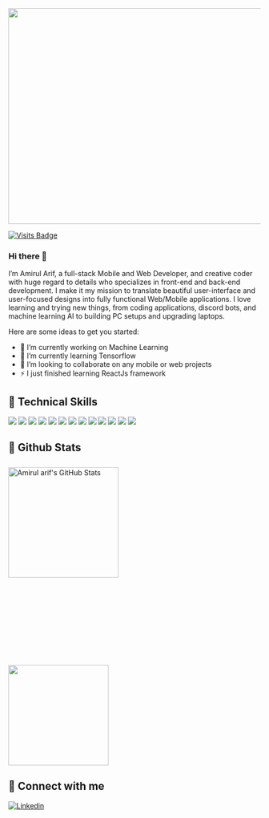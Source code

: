 <img height=430 width=900 align="center" src="https://github.com/Amirularif/Amirularif/assets/57553676/1a970bb3-e4fb-41cd-acf7-baa60f649e43" />

<p></p>

[![Visits Badge](https://badges.pufler.dev/visits/Amirularif/Amirularif)](https:Amirularif.dev)

### Hi there 👋
I’m Amirul Arif, a full-stack Mobile and Web Developer, and creative coder with huge regard to details who specializes in front-end and back-end development. I make it my mission to translate beautiful user-interface and user-focused designs into fully functional Web/Mobile applications. I love learning and trying new things, from coding applications, discord bots, and machine learning AI to building PC setups and upgrading laptops. 

Here are some ideas to get you started:

- 🔭 I’m currently working on Machine Learning
- 🌱 I’m currently learning Tensorflow
- 👯 I’m looking to collaborate on any mobile or web projects
- ⚡ I just finished learning ReactJs framework

## 💼 Technical Skills

![](https://img.shields.io/badge/Code-Flutter-informational?style=flat&logo=flutter&logoColor=white&color=4AB197)
![](https://img.shields.io/badge/Code-Javascript-informational?style=flat&logo=javascript&logoColor=white&color=4AB197)
![](https://img.shields.io/badge/Code-React-informational?style=flat&logo=react&logoColor=white&color=4AB197)
![](https://img.shields.io/badge/Code-HTML-informational?style=flat&logo=html5&logoColor=white&color=4AB197)
![](https://img.shields.io/badge/Code-Unity-informational?style=flat&logo=unity&logoColor=white&color=4AB197)
![](https://img.shields.io/badge/Code-Tensorflow-informational?style=flat&logo=tensorflow&logoColor=white&color=4AB197)
![](https://img.shields.io/badge/Style-CSS-informational?style=flat&logo=css3&logoColor=white&color=4AB197)
![](https://img.shields.io/badge/Database-MongoDB-informational?style=flat&logo=mongodb&logoColor=white&color=4AB197)
![](https://img.shields.io/badge/Database-Firebase-informational?style=flat&logo=firebase&logoColor=white&color=4AB197)
![](https://img.shields.io/badge/UI-Figma-informational?style=flat&logo=figma&logoColor=white&color=4AB197)
![](https://img.shields.io/badge/UI-AdobeXD-informational?style=flat&logo=adobexd&logoColor=white&color=4AB197)
![](https://img.shields.io/badge/UI-Canva-informational?style=flat&logo=canva&logoColor=white&color=4AB197)
![](https://img.shields.io/badge/Git-informational?style=flat&logo=git&logoColor=white&color=4AB197)

## 🚀 Github Stats

<a href="https://github.com/Amirularif">
  <img height=220 width=auto align="center" style="margin-top:10px" padding=10px src="https://github-readme-stats.vercel.app/api?username=Amirularif&show_icons=true&line_height=27&count_private=true&title_color=ffffff&text_color=c9cacc&icon_color=4AB097&bg_color=1A2B34" alt="Amirul arif's GitHub Stats" />
</a>
<p></p>
<a href="https://github.com/Amirularif">
  <img height=200 width=auto align="center" style="margin-top:10rem" padding=10px src="https://github-readme-stats.vercel.app/api/top-langs/?username=Amirularif&layout=compact&hide=html,css&title_color=ffffff&text_color=c9cacc&icon_color=4AB197&bg_color=1A2B34" />
</a>

## 🤝 Connect with me

[![Linkedin](https://img.shields.io/badge/Linkedin?style=flat&logo=Linkedin&logoColor=white&color=0D76A8)](https://www.linkedin.com/in/amirul-arif-gg)

